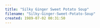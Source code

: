 ```yaml
---
title: "Silky Ginger Sweet Potato Soup"
filename: "Silky-Ginger-Sweet-Potato-Soup"
created: 1989-07-02 00:31:50
---
```

